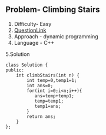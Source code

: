 ## Problem- Climbing Stairs
1. Difficulty- Easy 
2. [QuestionLink](https://leetcode.com/problems/climbing-stairs/description/)
3. Approach -  dynamic programming
4. Language - C++


5.Solution
 
     
    class Solution {
    public:
        int climbStairs(int n) {
            int temp=0,temp1=1;
            int ans=0;
            for(int i=0;i<n;i++){
               ans=temp+temp1;
               temp=temp1;
               temp1=ans;
            }
            return ans;
        }
    };
